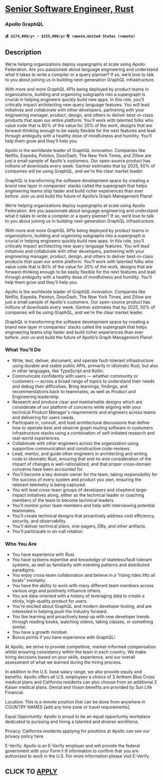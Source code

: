 # [Senior Software Engineer, Rust](https://www.remotewlb.com/apply/senior-software-engineer-rust)  
### Apollo GraphQL  
#### `💰 $174,000/yr - $235,000/yr` `🌎 remote,United States (remote)`  

## Description

We’re helping organizations deploy supergraphs at scale using Apollo Federation. Are you passionate about language engineering and understand what it takes to write a compiler or a query planner? If so, we’d love to talk to you about joining us in building next-generation GraphQL infrastructure.

  

With more and more GraphQL APIs being deployed by product teams in organizations, building and organizing subgraphs into a supergraph is crucial in helping engineers quickly build new apps. In this role, you’ll critically impact architecting new query language features. You will lead initiatives and collaborate with other developers, partnering with your engineering manager, product, design, and others to deliver best-in-class products that span our entire platform. You’ll work with talented folks who value code that is 80% of the value for 20% of the work, designs that are forward-thinking enough to be easily flexible for the next features and lead through ambiguity with a healthy dose of mindfulness and humility. You’ll help them grow and they’ll help you.

  

Apollo is the worldwide leader of GraphQL innovation. Companies like Netflix, Expedia, Peloton, DoorDash, The New York Times, and Zillow are just a small sample of Apollo's customers. Our open-source product has millions of downloads every week. Gartner estimates that by 2025, 50% of companies will be using GraphQL, and we're the clear market leader.

  

GraphQL is transforming the software development space by creating a brand new layer in companies' stacks called the supergraph that helps engineering teams ship faster and build richer experiences than ever before. Join us and build the future of Apollo’s Graph Management Plane!

  

We’re helping organizations deploy supergraphs at scale using Apollo Federation. Are you passionate about language engineering and understand what it takes to write a compiler or a query planner? If so, we’d love to talk to you about joining us in building next-generation GraphQL infrastructure.

  

With more and more GraphQL APIs being deployed by product teams in organizations, building and organizing subgraphs into a supergraph is crucial in helping engineers quickly build new apps. In this role, you’ll critically impact architecting new query language features. You will lead initiatives and collaborate with other developers, partnering with your engineering manager, product, design, and others to deliver best-in-class products that span our entire platform. You’ll work with talented folks who value code that is 80% of the value for 20% of the work, designs that are forward-thinking enough to be easily flexible for the next features and lead through ambiguity with a healthy dose of mindfulness and humility. You’ll help them grow and they’ll help you.

  

Apollo is the worldwide leader of GraphQL innovation. Companies like Netflix, Expedia, Peloton, DoorDash, The New York Times, and Zillow are just a small sample of Apollo's customers. Our open-source product has millions of downloads every week. Gartner estimates that by 2025, 50% of companies will be using GraphQL, and we're the clear market leader.

  

GraphQL is transforming the software development space by creating a brand new layer in companies' stacks called the supergraph that helps engineering teams ship faster and build richer experiences than ever before. Join us and build the future of Apollo’s Graph Management Plane!

  

### What You'll Do

* Write, test, deliver, document, and operate fault-tolerant infrastructure using durable and stable public APIs, primarily in idiomatic Rust, but also in other languages, like TypeScript and Kotlin.
* Communicate confidently with users — whether community or customers — across a broad range of topics to understand their needs and debug their difficulties. Bring learnings, findings, and recommendations back to teammates, as well as Product and Engineering leadership.
* Research and produce clear and maintainable designs which are considerate of our platform of concerns while aligning with your technical Product Manager's requirements and engineers across teams and delivering for users needs.
* Participate in, consult, and lead architectural discussions that define how to operate best and observe graph routing software in customers infrastructure stacks using a combination of self-initiated research and real-world experiences.
* Collaborate with other engineers across the organization using supportive communication and constructive code-reviews. 
* Lead, mentor, and guide other engineers in architecting and writing code in idiomatic Rust, ensuring that end-to-end consideration of the impact of changes is well-rationalized, and that proper cross-domain concerns have been accounted for. 
* You’ll become a key domain owner for the team, taking responsibility for the success of every system and product you own, ensuring the relevant telemetry is being captured.
* You will lead cross-team groups of developers and shepherd large-impact initiatives along, either as the technical leader or coaching members of the team to become technical leaders.
* You’ll mentor junior team members and help with interviewing potential teammates.
* You’ll create technical designs that proactively address cost efficiency, security, and observability.
* You’ll deliver technical plans, one-pagers, DRs, and other artifacts.
* You'll participate in on-call rotation.

  

### Who You Are

* You have experience with Rust.
* You have systems expertise and knowledge of stateless/fault tolerant systems, as well as familiarity with eventing patterns and distributed paradigms.
* You enjoy cross-team collaboration and believe in a “rising tides lifts all boats” mentality. 
* You have the ability to work with many different team members across various orgs and positively influence others.
* You are data-oriented with a history of leveraging data to create a sticky, high-quality product for users.
* You’re excited about GraphQL and modern developer tooling, and are interested in helping push the industry forward.
* You like learning and proactively keep up with new developer trends through reading books, watching videos, taking classes, or something similar.
* You have a growth mindset.
* Bonus points if you have experience with GraphQL!

  

At Apollo, we strive to provide competitive, market-informed compensation whilst ensuring consistency within the team in each country. We make hiring decisions based on your skills, experience, and our overall assessment of what we learned during the hiring process.

  

In addition to the U.S. base salary range, we also provide equity and benefits. Apollo offers all U.S. employees a choice of 3 Anthem Blue Cross medical plans and California residents can also choose from an additional 2 Kaiser medical plans. Dental and Vision benefits are provided by Sun Life Financial.

  

Location: This is a remote position that can be done from anywhere in COUNTRY NAMES [add any time zone or travel requirements].

  

Equal Opportunity: Apollo is proud to be an equal opportunity workplace dedicated to pursuing and hiring a talented and diverse workforce.

  

Privacy: California residents applying for positions at Apollo can see our privacy policy here.

  

E-Verify: Apollo is an E-Verify employer and will provide the federal government with your Form I-9 information to confirm that you are authorized to work in the U.S. For more information please visit E-Verify.

  

  
## CLICK TO [APPLY](https://www.remotewlb.com/apply/senior-software-engineer-rust)

